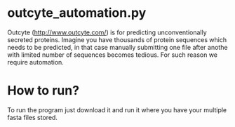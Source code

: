 # outcyte_automation.py

Outcyte (http://www.outcyte.com/) is for predicting unconventionally secreted proteins. Imagine you have thousands of protein sequences which needs to be predicted, in that case manually submitting one file after anothe with limited number of sequences becomes tedious. For such reason we require automation.

# How to run?
To run the program just download it and run it where you have your multiple fasta files stored.

